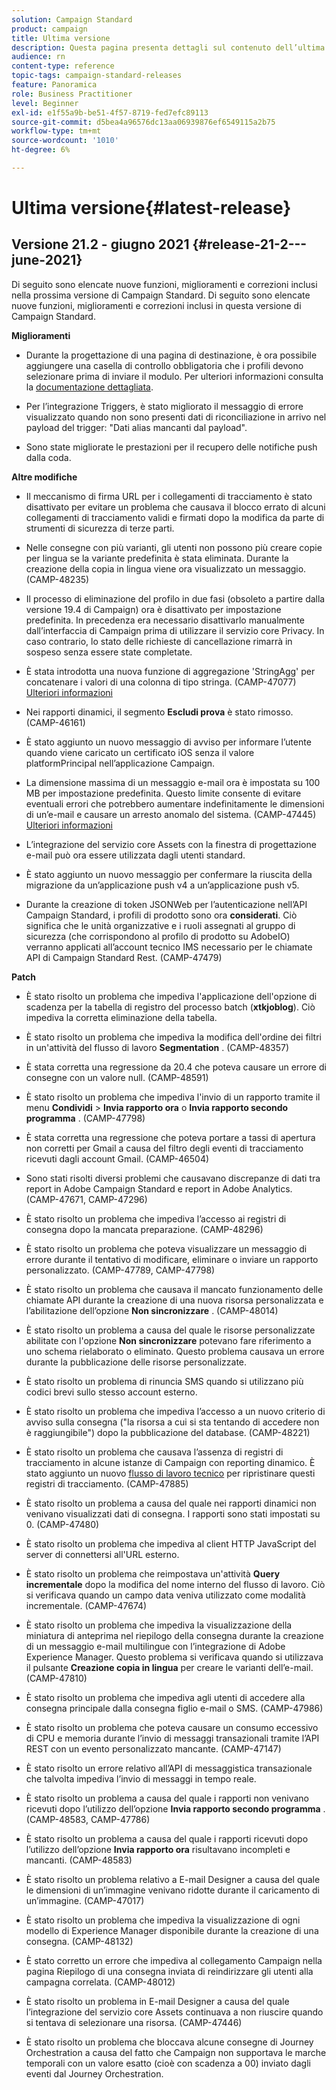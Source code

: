 ```yaml
---
solution: Campaign Standard
product: campaign
title: Ultima versione
description: Questa pagina presenta dettagli sul contenuto dell’ultima versione Campaign Standard
audience: rn
content-type: reference
topic-tags: campaign-standard-releases
feature: Panoramica
role: Business Practitioner
level: Beginner
exl-id: e1f55a9b-be51-4f57-8719-fed7efc89113
source-git-commit: d5bea4a96576dc13aa06939876ef6549115a2b75
workflow-type: tm+mt
source-wordcount: '1010'
ht-degree: 6%

---
```



# Ultima versione{#latest-release}

## Versione 21.2 - giugno 2021 {#release-21-2---june-2021}

Di seguito sono elencate nuove funzioni, miglioramenti e correzioni inclusi nella prossima versione di Campaign Standard. Di seguito sono elencate nuove funzioni, miglioramenti e correzioni inclusi in questa versione di Campaign Standard.

**Miglioramenti**

* Durante la progettazione di una pagina di destinazione, è ora possibile aggiungere una casella di controllo obbligatoria che i profili devono selezionare prima di inviare il modulo. Per ulteriori informazioni consulta la [documentazione dettagliata](../../channels/using/managing-landing-page-form-data.md#agreement-checkbox).

* Per l’integrazione Triggers, è stato migliorato il messaggio di errore visualizzato quando non sono presenti dati di riconciliazione in arrivo nel payload del trigger: &quot;Dati alias mancanti dal payload&quot;.

* Sono state migliorate le prestazioni per il recupero delle notifiche push dalla coda.

**Altre modifiche**

* Il meccanismo di firma URL per i collegamenti di tracciamento è stato disattivato per evitare un problema che causava il blocco errato di alcuni collegamenti di tracciamento validi e firmati dopo la modifica da parte di strumenti di sicurezza di terze parti.

* Nelle consegne con più varianti, gli utenti non possono più creare copie per lingua se la variante predefinita è stata eliminata. Durante la creazione della copia in lingua viene ora visualizzato un messaggio. (CAMP-48235)

* Il processo di eliminazione del profilo in due fasi (obsoleto a partire dalla versione 19.4 di Campaign) ora è disattivato per impostazione predefinita. In precedenza era necessario disattivarlo manualmente dall’interfaccia di Campaign prima di utilizzare il servizio core Privacy. In caso contrario, lo stato delle richieste di cancellazione rimarrà in sospeso senza essere state completate.

* È stata introdotta una nuova funzione di aggregazione &#39;StringAgg&#39; per concatenare i valori di una colonna di tipo stringa. (CAMP-47077) [Ulteriori informazioni](../../automating/using/list-of-functions.md#aggregates)

* Nei rapporti dinamici, il segmento **Escludi prova** è stato rimosso. (CAMP-46161)

* È stato aggiunto un nuovo messaggio di avviso per informare l’utente quando viene caricato un certificato iOS senza il valore platformPrincipal nell’applicazione Campaign.

* La dimensione massima di un messaggio e-mail ora è impostata su 100 MB per impostazione predefinita. Questo limite consente di evitare eventuali errori che potrebbero aumentare indefinitamente le dimensioni di un’e-mail e causare un arresto anomalo del sistema. (CAMP-47445) [Ulteriori informazioni](../../sending/using/design-and-personalize.md#email-size)

* L’integrazione del servizio core Assets con la finestra di progettazione e-mail può ora essere utilizzata dagli utenti standard.

* È stato aggiunto un nuovo messaggio per confermare la riuscita della migrazione da un’applicazione push v4 a un’applicazione push v5.

* Durante la creazione di token JSONWeb per l’autenticazione nell’API Campaign Standard, i profili di prodotto sono ora **considerati**. Ciò significa che le unità organizzative e i ruoli assegnati al gruppo di sicurezza (che corrispondono al profilo di prodotto su AdobeIO) verranno applicati all’account tecnico IMS necessario per le chiamate API di Campaign Standard Rest. (CAMP-47479)

**Patch**

* È stato risolto un problema che impediva l&#39;applicazione dell&#39;opzione di scadenza per la tabella di registro del processo batch (**xtkjoblog**). Ciò impediva la corretta eliminazione della tabella.

* È stato risolto un problema che impediva la modifica dell&#39;ordine dei filtri in un&#39;attività del flusso di lavoro **Segmentation** . (CAMP-48357)

* È stata corretta una regressione da 20.4 che poteva causare un errore di consegne con un valore null. (CAMP-48591)

* È stato risolto un problema che impediva l&#39;invio di un rapporto tramite il menu **Condividi** > **Invia rapporto ora** o **Invia rapporto secondo programma** . (CAMP-47798)

* È stata corretta una regressione che poteva portare a tassi di apertura non corretti per Gmail a causa del filtro degli eventi di tracciamento ricevuti dagli account Gmail. (CAMP-46504)

* Sono stati risolti diversi problemi che causavano discrepanze di dati tra report in Adobe Campaign Standard e report in Adobe Analytics. (CAMP-47671, CAMP-47296)

* È stato risolto un problema che impediva l’accesso ai registri di consegna dopo la mancata preparazione. (CAMP-48296)

* È stato risolto un problema che poteva visualizzare un messaggio di errore durante il tentativo di modificare, eliminare o inviare un rapporto personalizzato. (CAMP-47789, CAMP-47798)

* È stato risolto un problema che causava il mancato funzionamento delle chiamate API durante la creazione di una nuova risorsa personalizzata e l’abilitazione dell’opzione **Non sincronizzare** . (CAMP-48014)

* È stato risolto un problema a causa del quale le risorse personalizzate abilitate con l&#39;opzione **Non sincronizzare** potevano fare riferimento a uno schema rielaborato o eliminato. Questo problema causava un errore durante la pubblicazione delle risorse personalizzate.

* È stato risolto un problema di rinuncia SMS quando si utilizzano più codici brevi sullo stesso account esterno.

* È stato risolto un problema che impediva l’accesso a un nuovo criterio di avviso sulla consegna (&quot;la risorsa a cui si sta tentando di accedere non è raggiungibile&quot;) dopo la pubblicazione del database. (CAMP-48221)

* È stato risolto un problema che causava l’assenza di registri di tracciamento in alcune istanze di Campaign con reporting dinamico. È stato aggiunto un nuovo [flusso di lavoro tecnico](../../administration/using/technical-workflows.md) per ripristinare questi registri di tracciamento. (CAMP-47885)

* È stato risolto un problema a causa del quale nei rapporti dinamici non venivano visualizzati dati di consegna. I rapporti sono stati impostati su 0. (CAMP-47480)

* È stato risolto un problema che impediva al client HTTP JavaScript del server di connettersi all&#39;URL esterno.

* È stato risolto un problema che reimpostava un&#39;attività **Query incrementale** dopo la modifica del nome interno del flusso di lavoro. Ciò si verificava quando un campo data veniva utilizzato come modalità incrementale. (CAMP-47674)

* È stato risolto un problema che impediva la visualizzazione della miniatura di anteprima nel riepilogo della consegna durante la creazione di un messaggio e-mail multilingue con l’integrazione di Adobe Experience Manager. Questo problema si verificava quando si utilizzava il pulsante **Creazione copia in lingua** per creare le varianti dell’e-mail. (CAMP-47810)

* È stato risolto un problema che impediva agli utenti di accedere alla consegna principale dalla consegna figlio e-mail o SMS. (CAMP-47986)

* È stato risolto un problema che poteva causare un consumo eccessivo di CPU e memoria durante l’invio di messaggi transazionali tramite l’API REST con un evento personalizzato mancante. (CAMP-47147)

* È stato risolto un errore relativo all’API di messaggistica transazionale che talvolta impediva l’invio di messaggi in tempo reale.

* È stato risolto un problema a causa del quale i rapporti non venivano ricevuti dopo l’utilizzo dell’opzione **Invia rapporto secondo programma** . (CAMP-48583, CAMP-47786)

* È stato risolto un problema a causa del quale i rapporti ricevuti dopo l’utilizzo dell’opzione **Invia rapporto ora** risultavano incompleti e mancanti. (CAMP-48583)

* È stato risolto un problema relativo a E-mail Designer a causa del quale le dimensioni di un’immagine venivano ridotte durante il caricamento di un’immagine. (CAMP-47017)

* È stato risolto un problema che impediva la visualizzazione di ogni modello di Experience Manager disponibile durante la creazione di una consegna. (CAMP-48132)

* È stato corretto un errore che impediva al collegamento Campaign nella pagina Riepilogo di una consegna inviata di reindirizzare gli utenti alla campagna correlata. (CAMP-48012)

* È stato risolto un problema in E-mail Designer a causa del quale l’integrazione del servizio core Assets continuava a non riuscire quando si tentava di selezionare una risorsa. (CAMP-47446)

* È stato risolto un problema che bloccava alcune consegne di Journey Orchestration a causa del fatto che Campaign non supportava le marche temporali con un valore esatto (cioè con scadenza a 00) inviato dagli eventi dal Journey Orchestration.
